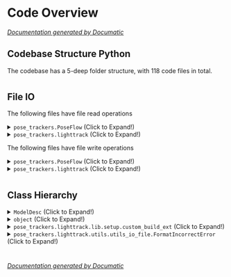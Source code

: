 # Code Overview

[_Documentation generated by Documatic_](https://www.documatic.com)

<!---Documatic-section-Codebase Structure Python-start--->
## Codebase Structure Python

The codebase has a 5-deep folder structure,
                with 118 code files in total.

# #
<!---Documatic-section-Codebase Structure Python-end--->

<!---Documatic-section-File IO-start--->
## File IO

<!---Documatic-block-file_io-start--->
The following files have file read operations

<!---Documatic-block-pose_trackers.PoseFlow-start--->
<details>
	<summary><code>pose_trackers.PoseFlow</code> (Click to Expand!)</summary>

* pose_trackers.PoseFlow.deepmatching.rescore
* pose_trackers.PoseFlow.deepmatching.viz
* pose_trackers.PoseFlow.tracker_baseline
* pose_trackers.PoseFlow.tracker_general
* pose_trackers.PoseFlow.visualization
</details>
<!---Documatic-block-pose_trackers.PoseFlow-end--->

<!---Documatic-block-pose_trackers.lighttrack-start--->
<details>
	<summary><code>pose_trackers.lighttrack</code> (Click to Expand!)</summary>

* pose_trackers.lighttrack.detector.detector_utils
* pose_trackers.lighttrack.detector.detector_yolov3
* pose_trackers.lighttrack.detector.models
* pose_trackers.lighttrack.detector.parse_config
* pose_trackers.lighttrack.graph.gcn_utils.feeder
* pose_trackers.lighttrack.graph.gcn_utils.feeder_random_negative
* pose_trackers.lighttrack.graph.gcn_utils.feeder_triplet
* pose_trackers.lighttrack.graph.unit_test.test_keypoints_to_graph: ./posetrack_train_data.pickle, ./posetrack_val_data.pickle
* pose_trackers.lighttrack.graph.unit_test.test_keypoints_to_graph_hard_neg: ./posetrack_train_data_hard_neg.pickle, ./posetrack_val_data_hard_neg.pickle
* pose_trackers.lighttrack.graph.unit_test.test_keypoints_to_graph_hard_pos: ./posetrack_train_data_hard_pos.pickle, ./posetrack_val_data_hard_pos.pickle
* pose_trackers.lighttrack.graph.unit_test.test_keypoints_to_graph_negative: ./posetrack_train_data_negative.pickle, ./posetrack_val_data_negative.pickle
* pose_trackers.lighttrack.graph.unit_test.test_keypoints_to_graph_triplet: ./posetrack_train_data_triplet.pickle, ./posetrack_val_data_triplet.pickle
* pose_trackers.lighttrack.lib.tfflat.serialize
* pose_trackers.lighttrack.utils.utils_json
</details>
<!---Documatic-block-pose_trackers.lighttrack-end--->

The following files have file write operations

<!---Documatic-block-pose_trackers.PoseFlow-start--->
<details>
	<summary><code>pose_trackers.PoseFlow</code> (Click to Expand!)</summary>

* pose_trackers.PoseFlow.matching
* pose_trackers.PoseFlow.tracker_baseline
* pose_trackers.PoseFlow.tracker_general
</details>
<!---Documatic-block-pose_trackers.PoseFlow-end--->

<!---Documatic-block-pose_trackers.lighttrack-start--->
<details>
	<summary><code>pose_trackers.lighttrack</code> (Click to Expand!)</summary>

* pose_trackers.lighttrack.detector.models
* pose_trackers.lighttrack.graph.torchlight.torchlight.io
* pose_trackers.lighttrack.graph.unit_test.test_keypoints_to_graph
* pose_trackers.lighttrack.graph.unit_test.test_keypoints_to_graph_hard_neg
* pose_trackers.lighttrack.graph.unit_test.test_keypoints_to_graph_hard_pos
* pose_trackers.lighttrack.graph.unit_test.test_keypoints_to_graph_negative
* pose_trackers.lighttrack.graph.unit_test.test_keypoints_to_graph_triplet
* pose_trackers.lighttrack.lib.tfflat.serialize
* pose_trackers.lighttrack.utils.utils_json
</details>
<!---Documatic-block-pose_trackers.lighttrack-end--->
<!---Documatic-block-file_io-end--->

# #
<!---Documatic-section-File IO-end--->

<!---Documatic-section-Class Hierarchy-start--->
## Class Hierarchy

<!---Documatic-block-ModelDesc-start--->
<details>
	<summary><code>ModelDesc</code> (Click to Expand!)</summary>

* pose_trackers.lighttrack.HPE.train_PoseTrack_COCO_17_CPN_res101.Network
* pose_trackers.lighttrack.HPE.train_PoseTrack_COCO_17_MSRA152.Network
* pose_trackers.lighttrack.HPE.train_PoseTrack_COCO_17_mobile_deconv.Network
* pose_trackers.lighttrack.network_CPN101.Network
* pose_trackers.lighttrack.network_MSRA152.Network
* pose_trackers.lighttrack.network_mobile_deconv.Network
</details>
<!---Documatic-block-ModelDesc-end--->

<!---Documatic-block-object-start--->
<details>
	<summary><code>object</code> (Click to Expand!)</summary>

* pose_trackers.lighttrack.HPE.AllJoints_COCO.PoseTrackJoints_COCO
* pose_trackers.lighttrack.HPE.AllJoints_PoseTrack.PoseTrackJoints
</details>
<!---Documatic-block-object-end--->

<!---Documatic-block-pose_trackers.lighttrack.lib.setup.custom_build_ext-start--->
<details>
	<summary><code>pose_trackers.lighttrack.lib.setup.custom_build_ext</code> (Click to Expand!)</summary>

* pose_trackers.lighttrack.lib.lib_kernel.lib_nms.setup.custom_build_ext
* pose_trackers.lighttrack.lib.setup.custom_build_ext
</details>
<!---Documatic-block-pose_trackers.lighttrack.lib.setup.custom_build_ext-end--->

<!---Documatic-block-pose_trackers.lighttrack.utils.utils_io_file.FormatIncorrectError-start--->
<details>
	<summary><code>pose_trackers.lighttrack.utils.utils_io_file.FormatIncorrectError</code> (Click to Expand!)</summary>

* pose_trackers.lighttrack.utils.utils_io_file.FormatIncorrectError
</details>
<!---Documatic-block-pose_trackers.lighttrack.utils.utils_io_file.FormatIncorrectError-end--->

# #
<!---Documatic-section-Class Hierarchy-end--->

[_Documentation generated by Documatic_](https://www.documatic.com)